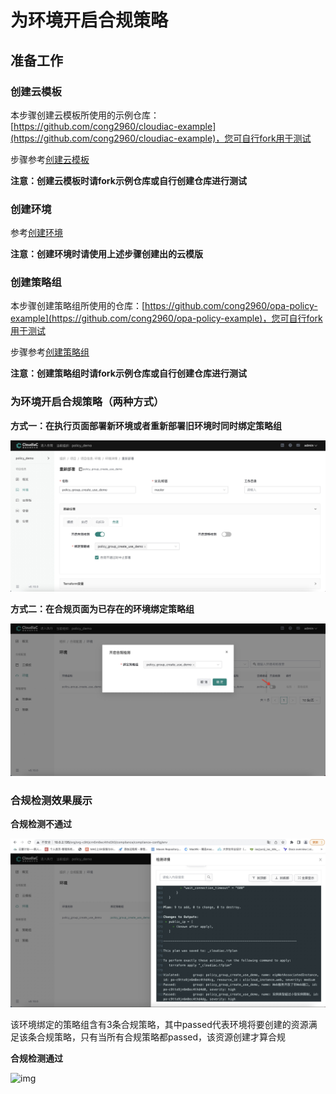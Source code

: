 # 为环境开启合规策略

## 准备工作

### 创建云模板

本步骤创建云模板所使用的示例仓库：[https://github.com/cong2960/cloudiac-example](https://github.com/cong2960/cloudiac-example)，您可自行fork用于测试

步骤参考[创建云模板](../quick-start/create-template.md)

**注意：创建云模板时请fork示例仓库或自行创建仓库进行测试**

### 创建环境

参考[创建环境](../quick-start/deploy-env.md)

**注意：创建环境时请使用上述步骤创建出的云模版**

### 创建策略组

本步骤创建策略组所使用的仓库：[https://github.com/cong2960/opa-policy-example](https://github.com/cong2960/opa-policy-example)，您可自行fork用于测试

步骤参考[创建策略组](../cases/create-policy-group.md)

**注意：创建策略组时请fork示例仓库或自行创建仓库进行测试**

### 为环境开启合规策略（两种方式）

**方式一：在执行页面部署新环境或者重新部署旧环境时同时绑定策略组**

![img](../images/env-enable-policy-group1.png)

**方式二：在合规页面为已存在的环境绑定策略组**

![img](../images/env-enable-policy-group2.png)

### 合规检测效果展示

**合规检测不通过**

![img](../images/env-enable-policy-group3.png)

该环境绑定的策略组含有3条合规策略，其中passed代表环境将要创建的资源满足该条合规策略，只有当所有合规策略都passed，该资源创建才算合规

**合规检测通过**

![img](../images/env-enable-policy-group4.png)